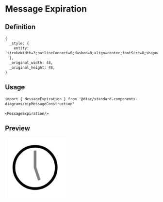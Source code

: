 # Message Expiration

## Definition

```
{
  _style: { 
    entity: 'strokeWidth=3;outlineConnect=0;dashed=0;align=center;fontSize=8;shape=mxgraph.eip.messExp;html=1;verticalLabelPosition=bottom;verticalAlign=top',
  },
  _original_width: 48,
  _original_height: 48,
}
```

## Usage

```
import { MessageExpiration } from '@diac/standard-components-diagrams/eipMessageConstruction'

<MessageExpiration/>
```

## Preview

<img src="./message-expiration.png" width="200"/>
